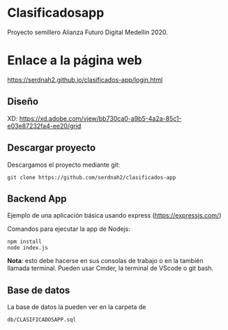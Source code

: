# Clasificadosapp

Proyecto semillero Alianza Futuro Digital Medellín 2020.

# Enlace a la página web

https://serdnah2.github.io/clasificados-app/login.html

## Diseño

XD: https://xd.adobe.com/view/bb730ca0-a9b5-4a2a-85c1-e03e87232fa4-ee20/grid

## Descargar proyecto

Descargamos el proyecto mediante git:

    git clone https://github.com/serdnah2/clasificados-app

## Backend App

Ejemplo de una aplicación básica usando express (https://expressjs.com/)

Comandos para ejecutar la app de Nodejs:

    npm install
    node index.js

**Nota**: esto debe hacerse en sus consolas de trabajo o en la también llamada terminal. Pueden usar Cmder, la terminal de VScode o git bash.

## Base de datos

La base de datos la pueden ver en la carpeta de

    db/CLASIFICADOSAPP.sql

